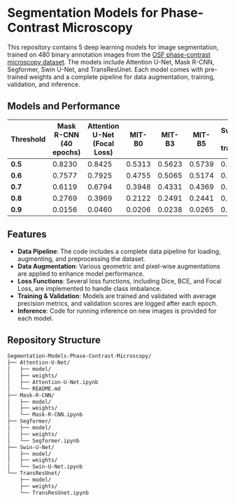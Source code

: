 # Segmentation Models for Phase-Contrast Microscopy

This repository contains 5 deep learning models for image segmentation, trained on 480 binary annotation images from the [OSF phase-contrast microscopy dataset](https://osf.io/ysaq2/). The models include Attention U-Net, Mask R-CNN, Segformer, Swin U-Net, and TransResUnet. Each model comes with pre-trained weights and a complete pipeline for data augmentation, training, validation, and inference.

## Models and Performance

| Threshold | Mask R-CNN (40 epochs) | Attention U-Net (Focal Loss) | MIT-B0 | MIT-B3 | MIT-B5 | Swin U-Net (no transforms) | TransResUnet (raw) | TransResUnet (Finetuned - 1967 samples) |
| --------- | ---------------------- | ---------------------------- | ------ | ------ | ------ | -------------------------- | ------------------ | --------------------------------------- |
| **0.5**   | 0.8230                 | 0.8425                       | 0.5313 | 0.5623 | 0.5739 | 0.4051                     | 0.6563            | 0.7245                                 |
| **0.6**   | 0.7577                 | 0.7925                       | 0.4755 | 0.5065 | 0.5174 | 0.3447                     | 0.6146            | 0.6845                                 |
| **0.7**   | 0.6119                 | 0.6794                       | 0.3948 | 0.4331 | 0.4369 | 0.2637                     | 0.5463            | 0.6230                                 |
| **0.8**   | 0.2769                 | 0.3969                       | 0.2122 | 0.2491 | 0.2441 | 0.1162                     | 0.3786            | 0.4738                                 |
| **0.9**   | 0.0156                 | 0.0460                       | 0.0206 | 0.0238 | 0.0265 | 0.0090                     | 0.0473            | 0.0775                                 |


## Features

- **Data Pipeline**: The code includes a complete data pipeline for loading, augmenting, and preprocessing the dataset.
- **Data Augmentation**: Various geometric and pixel-wise augmentations are applied to enhance model performance.
- **Loss Functions**: Several loss functions, including Dice, BCE, and Focal Loss, are implemented to handle class imbalance.
- **Training & Validation**: Models are trained and validated with average precision metrics, and validation scores are logged after each epoch.
- **Inference**: Code for running inference on new images is provided for each model.

## Repository Structure

```bash
Segmentation-Models-Phase-Contrast-Microscopy/
├── Attention-U-Net/
│   ├── model/
│   ├── weights/
│   ├── Attention-U-Net.ipynb
│   └── README.md
├── Mask-R-CNN/
│   ├── model/
│   ├── weights/
│   └── Mask-R-CNN.ipynb
├── Segformer/
│   ├── model/
│   ├── weights/
│   └── Segformer.ipynb
├── Swin-U-Net/
│   ├── model/
│   ├── weights/
│   └── Swin-U-Net.ipynb
└── TransResUnet/
    ├── model/
    ├── weights/
    └── TransResUnet.ipynb
